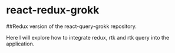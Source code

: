 # react-redux-grokk

##Redux version of the react-query-grokk repository.

Here I will explore how to integrate redux, rtk and rtk query into the application.